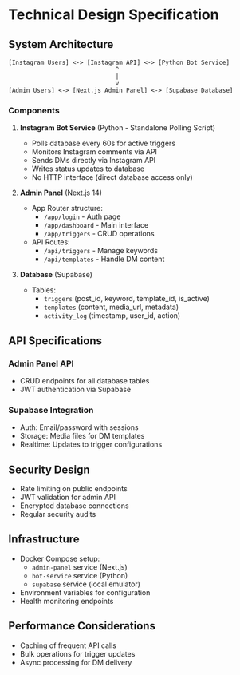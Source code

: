# Technical Design Specification

## System Architecture
```text
[Instagram Users] <-> [Instagram API] <-> [Python Bot Service]
                              ^
                              |
                              v
[Admin Users] <-> [Next.js Admin Panel] <-> [Supabase Database]
```

### Components
1. **Instagram Bot Service** (Python - Standalone Polling Script)
   - Polls database every 60s for active triggers
   - Monitors Instagram comments via API
   - Sends DMs directly via Instagram API
   - Writes status updates to database
   - No HTTP interface (direct database access only)

2. **Admin Panel** (Next.js 14)
   - App Router structure:
     - `/app/login` - Auth page
     - `/app/dashboard` - Main interface
     - `/app/triggers` - CRUD operations
   - API Routes:
     - `/api/triggers` - Manage keywords
     - `/api/templates` - Handle DM content

3. **Database** (Supabase)
   - Tables:
     - `triggers` (post_id, keyword, template_id, is_active)
     - `templates` (content, media_url, metadata)
     - `activity_log` (timestamp, user_id, action)

## API Specifications

### Admin Panel API
- CRUD endpoints for all database tables
- JWT authentication via Supabase

### Supabase Integration
- Auth: Email/password with sessions
- Storage: Media files for DM templates
- Realtime: Updates to trigger configurations

## Security Design
- Rate limiting on public endpoints
- JWT validation for admin API
- Encrypted database connections
- Regular security audits

## Infrastructure
- Docker Compose setup:
  - `admin-panel` service (Next.js)
  - `bot-service` service (Python)
  - `supabase` service (local emulator)
- Environment variables for configuration
- Health monitoring endpoints

## Performance Considerations
- Caching of frequent API calls
- Bulk operations for trigger updates
- Async processing for DM delivery